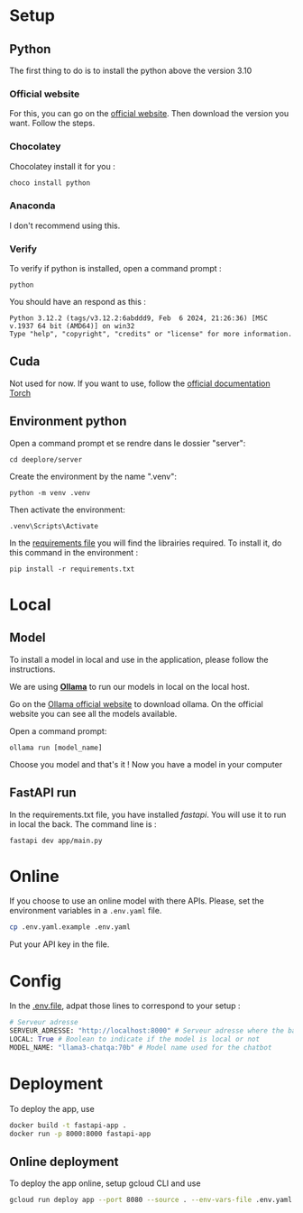 # Setup

## Python 
The first thing to do is to install the python above the version 3.10

### Official website
For this, you can go on the [official website](https://www.python.org/downloads/). Then download the version you want. Follow the steps.

### Chocolatey
Chocolatey install it for you :  

```PowerShell
choco install python
```

### Anaconda
I don't recommend using this.  

### Verify 
To verify if python is installed, open a command prompt :

```cmd.exe
python
```

You should have an respond as this :  

```text
Python 3.12.2 (tags/v3.12.2:6abddd9, Feb  6 2024, 21:26:36) [MSC v.1937 64 bit (AMD64)] on win32
Type "help", "copyright", "credits" or "license" for more information.
```

## Cuda

Not used for now. If you want to use, follow the [official documentation Torch](https://pytorch.org/get-started/locally/)

## Environment python

Open a command prompt et se rendre dans le dossier "server":  

```cmd.exe
cd deeplore/server
```

Create the environment by the name ".venv":  

```cmd.exe
python -m venv .venv
```

Then activate the environment:  

```cmd.exe
.venv\Scripts\Activate
```

In the [requirements file](https://github.com/deeplore-ai/deeplore/blob/master/server/README.md) you will find the librairies required. To install it, do this command in the environment :  

```cmd.exe
pip install -r requirements.txt
```

# Local 

## Model

To install a model in local and use in the application, please follow the instructions.

We are using **[Ollama](https://ollama.com/download)** to run our models in local on the local host.

Go on the [Ollama official website](https://ollama.com/download) to download ollama. On the official website you can see all the models available.  

Open a command prompt:  

```cmd.exe
ollama run [model_name]
```

Choose you model and that's it ! Now you have a model in your computer

## FastAPI run

In the requirements.txt file, you have installed *fastapi*. You will use it to run in local the back. The command line is :

```cmd.exe
fastapi dev app/main.py
```

# Online

If you choose to use an online model with there APIs. Please, set the environment variables in a `.env.yaml` file.

```bash
cp .env.yaml.example .env.yaml
```

Put your API key in the file.

# Config

In the [.env.file](.env.yaml.example), adpat those lines to correspond to your setup :  

```python
# Serveur adresse
SERVEUR_ADRESSE: "http://localhost:8000" # Serveur adresse where the back is hosted (default in local with fastapi)
LOCAL: True # Boolean to indicate if the model is local or not
MODEL_NAME: "llama3-chatqa:70b" # Model name used for the chatbot
```

# Deployment

To deploy the app, use

```bash
docker build -t fastapi-app .
docker run -p 8000:8000 fastapi-app 
```

## Online deployment

To deploy the app online, setup gcloud CLI and use

```bash
gcloud run deploy app --port 8080 --source . --env-vars-file .env.yaml --region europe-west9
```
